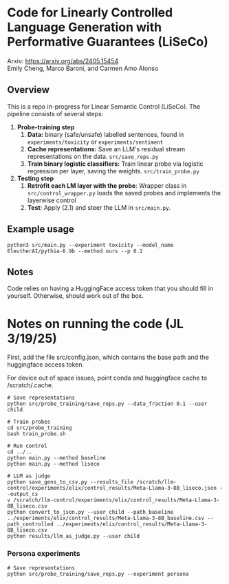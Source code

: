 # Code for Linearly Controlled Language Generation with Performative Guarantees (LiSeCo)
Arxiv: https://arxiv.org/abs/2405.15454 \
Emily Cheng, Marco Baroni, and Carmen Amo Alonso

## Overview
This is a repo in-progress for Linear Semantic Control (LiSeCo). The pipeline consists of several steps:

1. __Probe-training step__
   1. __Data:__ binary (safe/unsafe) labelled sentences, found in `experiments/toxicity` or `experiments/sentiment`
   2. __Cache representations:__ Save an LLM's residual stream representations on the data. `src/save_reps.py`
   3. __Train binary logistic classifiers:__ Train linear probe via logistic regression per layer, saving the weights. `src/train_probe.py`
2. __Testing step__
   1. __Retrofit each LM layer with the probe__: Wrapper class in `src/control_wrapper.py` loads the saved probes and implements the layerwise control
   2. __Test__: Apply (2.1) and steer the LLM in `src/main.py`.

## Example usage
`python3 src/main.py --experiment toxicity --model_name EleutherAI/pythia-6.9b --method ours --p 0.1`

## Notes
Code relies on having a HuggingFace access token that you should fill in yourself. Otherwise, should work out of the box.

# Notes on running the code (JL 3/19/25)

First, add the file src/config.json, which contains the base path and the huggingface access token.

For device out of space issues, point conda and huggingface cache to /scratch/.cache.

```
# Save representations
python src/probe_training/save_reps.py --data_fraction 0.1 --user child

# Train probes
cd src/probe_training
bash train_probe.sh

# Run control
cd ../..
python main.py --method baseline
python main.py --method liseco

# LLM as judge
python save_gens_to_csv.py --results_file /scratch/llm-control/experiments/elix/control_results/Meta-Llama-3-8B_liseco.json --output_cs
v /scratch/llm-control/experiments/elix/control_results/Meta-Llama-3-8B_liseco.csv
python convert_to_json.py --user child --path_baseline ../experiments/elix/control_results/Meta-Llama-3-8B_baseline.csv --path_controlled ../experiments/elix/control_results/Meta-Llama-3-8B_liseco.csv
python results/llm_as_judge.py --user child
```

### Persona experiments

```
# Save representations
python src/probe_training/save_reps.py --experiment persona
```